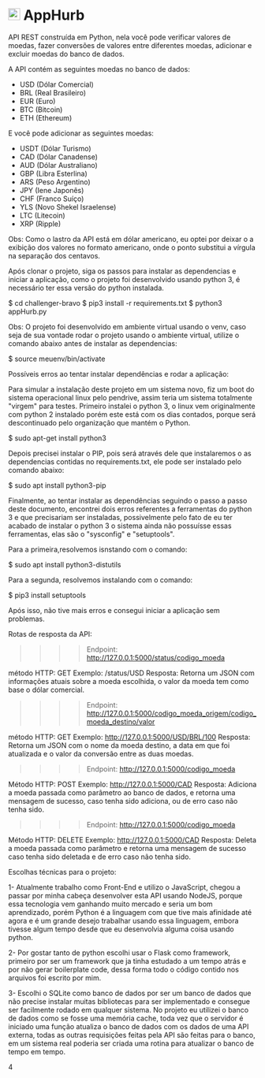 # <img src="https://avatars1.githubusercontent.com/u/7063040?v=4&s=200.jpg" alt="HU" width="24" /> AppHurb

API REST construída em Python, nela você pode verificar valores de moedas, fazer conversões de valores entre diferentes moedas, adicionar e excluir moedas do banco de dados.

A API contém as seguintes moedas no banco de dados:

-   USD (Dólar Comercial)
-   BRL (Real Brasileiro)
-   EUR (Euro)
-   BTC (Bitcoin)
-   ETH (Ethereum)

E você pode adicionar as seguintes moedas:

- USDT (Dólar Turismo)
- CAD (Dólar Canadense)
- AUD (Dólar Australiano)
- GBP (Libra Esterlina)
- ARS (Peso Argentino)
- JPY (Iene Japonês)
- CHF (Franco Suíço)
- YLS (Novo Shekel Israelense)
- LTC (Litecoin)
- XRP (Ripple)

Obs: Como o lastro da API está em dólar americano, eu optei por deixar o a exibição dos valores no formato americano, onde o ponto substitui a vírgula na separação dos centavos.


Após clonar o projeto, siga os passos para instalar as dependencias e iniciar a aplicação, como o projeto foi desenvolvido usando python 3, é necessário ter essa versão do python instalada.

$ cd challenger-bravo
$ pip3 install -r requirements.txt
$ python3 appHurb.py

Obs: O projeto foi desenvolvido em ambiente virtual usando o venv, caso seja de sua vontade rodar o projeto usando o ambiente virtual, utilize o comando abaixo antes de instalar as dependencias:

$ source meuenv/bin/activate


Possíveis erros ao tentar instalar dependências e rodar a aplicação:

Para simular a instalação deste projeto em um sistema novo, fiz um boot do sistema operacional linux pelo pendrive, assim teria um sistema totalmente "virgem" para testes.
Primeiro instalei o python 3, o linux vem originalmente com python 2 instalado porém este está com os dias contados, porque será descontinuado pelo organização que mantém o Python.

$ sudo apt-get install python3

Depois precisei instalar o PIP, pois será através dele que instalaremos o as dependencias contidas no requirements.txt, ele pode ser instalado pelo comando abaixo:

$ sudo apt install python3-pip

Finalmente, ao tentar instalar as dependências seguindo o passo a passo deste documento, encontrei dois erros referentes a ferramentas do python 3 e que precisariam ser instaladas, possivelmente pelo fato de eu ter acabado de instalar o python 3 o sistema ainda não possuísse essas ferramentas, elas são o "sysconfig" e "setuptools".

Para a primeira,resolvemos isnstando com o comando:

$ sudo apt install python3-distutils

Para a segunda, resolvemos instalando com o comando:

$ pip3 install setuptools

Após isso, não tive mais erros e consegui iniciar a aplicação sem problemas.


Rotas de resposta da API:

>>>>Endpoint: http://127.0.0.1:5000/status/codigo_moeda

método HTTP: GET
Exemplo: /status/USD
Resposta: Retorna um JSON com informações atuais sobre a moeda escolhida, o valor da moeda tem como base o dólar comercial.


>>>>Endpoint: http://127.0.0.1:5000/codigo_moeda_origem/codigo_moeda_destino/valor

método HTTP: GET
Exemplo: http://127.0.0.1:5000/USD/BRL/100
Resposta: Retorna um JSON com o nome da moeda destino, a data em que foi atualizada e o valor da conversão entre as duas moedas.


>>>>Endpoint: http://127.0.0.1:5000/codigo_moeda

Método HTTP: POST
Exemplo: http://127.0.0.1:5000/CAD
Resposta: Adiciona a moeda passada como parâmetro ao banco de dados, e retorna uma mensagem de sucesso, caso tenha sido adiciona, ou de erro caso não tenha sido.


>>>>Endpoint: http://127.0.0.1:5000/codigo_moeda

Método HTTP: DELETE
Exemplo: http://127.0.0.1:5000/CAD
Resposta: Deleta a moeda passada como parâmetro e retorna uma mensagem de sucesso caso tenha sido deletada e de erro caso não tenha sido.


Escolhas técnicas para o projeto:

1- Atualmente trabalho como Front-End e utilizo o JavaScript, chegou a passar por minha cabeça desenvolver esta API usando NodeJS, porque essa tecnologia vem ganhando muito mercado e seria um bom aprendizado, porém Python é a linguagem com que tive mais afinidade até agora e é um grande desejo trabalhar usando essa linguagem, embora tivesse algum tempo desde que eu desenvolvia alguma coisa usando python.

2- Por gostar tanto de python escolhi usar o Flask como framework, primeiro por ser um framework que ja tinha estudado a um tempo atrás e por não gerar boilerplate code, dessa forma todo o código contido nos arquivos foi escrito por mim.

3- Escolhi o SQLite como banco de dados por ser um banco de dados que não precise instalar muitas bibliotecas para ser implementado e consegue ser facilmente rodado em qualquer sistema. No projeto eu utilizei o banco de dados como se fosse uma memória cache, toda vez que o servidor é iniciado uma função atualiza o banco de dados com os dados de uma API externa, todas as outras requisições feitas pela API são feitas para o banco, em um sistema real poderia ser criada uma rotina para atualizar o banco de tempo em tempo.

4